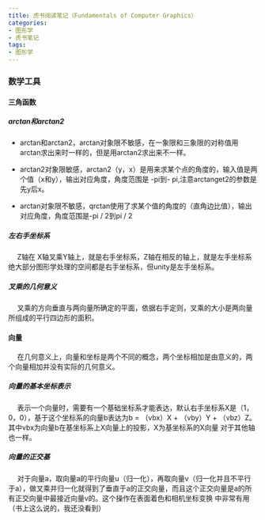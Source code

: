```yaml
---
title: 虎书阅读笔记（Fundamentals of Computer Graphics）
categories: 
- 图形学
- 虎书笔记
tags: 
- 图形学
---
```


### 数学工具

#### 三角函数

##### arctan和arctan2
- arctan和arctan2，arctan对象限不敏感，在一象限和三象限的对称值用arctan求出来时一样的，但是用arctan2求出来不一样。

- arctan2对象限敏感，arctan2（y，x）是用来求某个点的角度的，输入值是两个值（x和y），输出对应角度，角度范围是 -pi到- pi,注意arctanget2的参数是先y后x。

- arctan对象限不敏感，qrctan使用了求某个值的角度的（直角边比值），输出对应角度，角度范围是-pi / 2到pi / 2
##### 左右手坐标系
   &emsp; Z轴在 X轴叉乘Y轴上，就是右手坐标系，Z轴在相反的轴上，就是左手坐标系绝大部分图形学处理的空间都是右手坐标系，但unity是左手坐标系。
##### 叉乘的几何意义
 &emsp; 叉乘的方向垂直与两向量所确定的平面，依据右手定则，叉乘的大小是两向量所组成的平行四边形的面积。
 #### 向量
 &emsp; 在几何意义上，向量和坐标是两个不同的概念，两个坐标相加是由意义的，两个向量相加并没有实际的几何意义。
 ##### 向量的基本坐标表示
&emsp; 表示一个向量时，需要有一个基础坐标系才能表达，默认右手坐标系X是（1，0，0），基于这个坐标系的向量b表达为b = （vbx）X + （vby）Y + （vbz）Z。其中vbx为向量b在基坐标系上X向量上的投影，X为基坐标系的X向量
对于其他轴也一样。
##### 向量的正交基
&emsp; 对于向量a，取向量a的平行向量u（归一化），再取向量v（归一化并且不平行于a），做叉乘并归一化就得到了垂直于a的正交向量，而且这个正交向量是a的所有正交向量中最接近向量v的。这个操作在表面着色和相机坐标变换
中非常有用（书上这么说的，我还没看到）
 